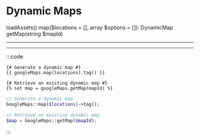 # Dynamic Maps

loadAssets()
map($locations = [], array $options = []): DynamicMap
getMap(string $mapId)


---
---



:::code
```twig
{# Generate a dynamic map #}
{{ googleMaps.map(locations).tag() }}

{# Retrieve an existing dynamic map #}
{% set map = googleMaps.getMap(mapId) %}
```
```php
// Generate a dynamic map
GoogleMaps::map($locations)->tag();

// Retrieve an existing dynamic map
$map = GoogleMaps::getMap($mapId);
```
:::
